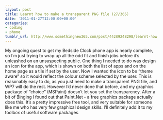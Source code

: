 ```yaml
---
layout: post
title: Learnt how to make a transparent PNG file (27/365)
date: '2011-01-27T12:00:00+00:00'
categories:
- coding
- phone
tumblr_url: http://www.somethingnew365.com/post/44289248298/learnt-how-to-make-a-transparent-png-file-273
---
```

My ongoing quest to get my Bedside Clock phone app is nearly complete, so I’m just trying to wrap up all the odd fit and finish jobs before it’s unleashed on an unsuspecting public.
One thing I needed to do was design an icon for the app, which is shown on both the list of apps and on the home page as a tile if set by the user. Now I wanted the icon to be “theme aware” so it would reflect the colour scheme selected by the user.
This is reasonably easy to do, as you just need to make a transparent PNG file, and WP7 will do the rest. However I’d never done that before, and my graphics package of “choice” (MSPaint) doesn’t let you set the transparency.
After a bit of Binging I found out that Paint.Net - a free graphics package actually does this. It’s a pretty impressive free tool, and very suitable for someone like me who has very few graphical design skills. I’ll definitely add it to my toolbox of useful software packages.
